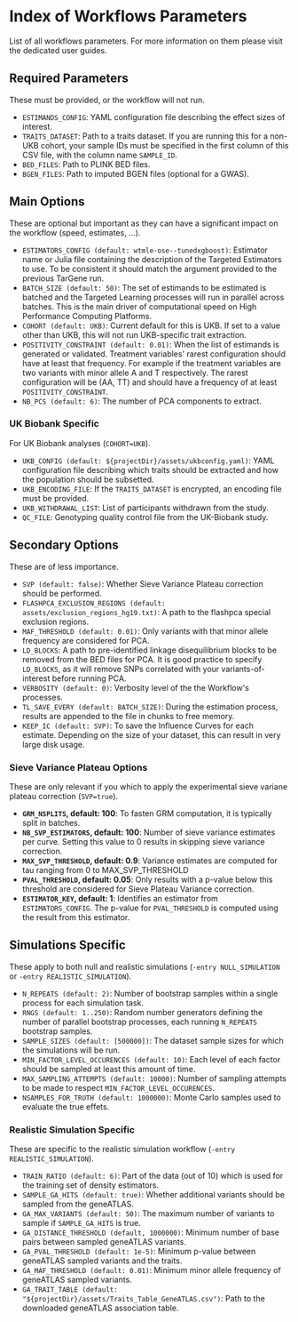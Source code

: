 # Index of Workflows Parameters

List of all workflows parameters. For more information on them please visit the dedicated user guides.

## Required Parameters

These must be provided, or the workflow will not run.

- `ESTIMANDS_CONFIG`: YAML configuration file describing the effect sizes of interest.
- `TRAITS_DATASET`: Path to a traits dataset. If you are running this for a non-UKB cohort, your sample IDs must be specified in the first column of this CSV file, with the column name `SAMPLE_ID`.
- `BED_FILES`: Path to PLINK BED files.
- `BGEN_FILES`: Path to imputed BGEN files (optional for a GWAS).

## Main Options

These are optional but important as they can have a significant impact on the workflow (speed, estimates, ...).

- `ESTIMATORS_CONFIG (default: wtmle-ose--tunedxgboost)`: Estimator name or Julia file containing the description of the Targeted Estimators to use. To be consistent it should match the argument provided to the previous TarGene run.
- `BATCH_SIZE (default: 50)`: The set of estimands to be estimated is batched and the Targeted Learning processes will run in parallel across batches. This is the main driver of computational speed on High Performance Computing Platforms.
- `COHORT (default: UKB)`: Current default for this is UKB. If set to a value other than UKB, this will not run UKB-specific trait extraction.
- `POSITIVITY_CONSTRAINT (default: 0.01)`: When the list of estimands is generated or validated. Treatment variables' rarest configuration should have at least that frequency. For example if the treatment variables are two variants with minor allele A and T respectively. The rarest configuration will be (AA, TT) and should have a frequency of at least `POSITIVITY_CONSTRAINT`.
- `NB_PCS (default: 6)`: The number of PCA components to extract.

### UK Biobank Specific

For UK Biobank analyses (`COHORT=UKB`).

- `UKB_CONFIG (default: ${projectDir}/assets/ukbconfig.yaml)`: YAML configuration file describing which traits should be extracted and how the population should be subsetted.
- `UKB_ENCODING_FILE`: If the `TRAITS_DATASET` is encrypted, an encoding file must be provided.
- `UKB_WITHDRAWAL_LIST`: List of participants withdrawn from the study.
- `QC_FILE`: Genotyping quality control file from the UK-Biobank study.

## Secondary Options

These are of less importance.

- `SVP (default: false)`: Whether Sieve Variance Plateau correction should be performed.
- `FLASHPCA_EXCLUSION_REGIONS (default: assets/exclusion_regions_hg19.txt)`: A path to the flashpca special exclusion regions.
- `MAF_THRESHOLD (default: 0.01)`: Only variants with that minor allele frequency are considered for PCA.
- `LD_BLOCKS`: A path to pre-identified linkage disequilibrium blocks to be removed from the BED files for PCA. It is good practice to specify `LD_BLOCKS`, as it will remove SNPs correlated with your variants-of-interest before running PCA.
- `VERBOSITY (default: 0)`: Verbosity level of the the Workflow's processes.
- `TL_SAVE_EVERY (default: BATCH_SIZE)`: During the estimation process, results are appended to the file in chunks to free memory.
- `KEEP_IC (default: SVP)`: To save the Influence Curves for each estimate. Depending on the size of your dataset, this can result in very large disk usage.

### Sieve Variance Plateau Options

These are only relevant if you which to apply the experimental sieve variane plateau correction (`SVP=true`).

- **`GRM_NSPLITS`, default: 100**: To fasten GRM computation, it is typically split in batches.
- **`NB_SVP_ESTIMATORS`, default: 100**: Number of sieve variance estimates per curve. Setting this value to 0 results in skipping sieve variance correction.
- **`MAX_SVP_THRESHOLD`, default: 0.9**: Variance estimates are computed for tau ranging from 0 to MAX_SVP_THRESHOLD
- **`PVAL_THRESHOLD`, default: 0.05**: Only results with a p-value below this threshold are considered for Sieve Plateau Variance correction.
- **`ESTIMATOR_KEY`, default: 1**: Identifies an estimator from `ESTIMATORS_CONFIG`. The p-value for `PVAL_THRESHOLD` is computed using the result from this estimator.

## Simulations Specific

These apply to both null and realistic simulations (`-entry NULL_SIMULATION` or `-entry REALISTIC_SIMULATION`).

- `N_REPEATS (default: 2)`: Number of bootstrap samples within a single process for each simulation task.
- `RNGS (default: 1..250)`: Random number generators defining the number of parallel bootstrap processes, each running `N_REPEATS` bootstrap samples.
- `SAMPLE_SIZES (default: [500000])`: The dataset sample sizes for which the simulations will be run.
- `MIN_FACTOR_LEVEL_OCCURENCES (default: 10)`: Each level of each factor should be sampled at least this amount of time.
- `MAX_SAMPLING_ATTEMPTS (default: 10000)`: Number of sampling attempts to be made to respect `MIN_FACTOR_LEVEL_OCCURENCES`.
- `NSAMPLES_FOR_TRUTH (default: 1000000)`: Monte Carlo samples used to evaluate the true effets.

### Realistic Simulation Specific

These are specific to the realistic simulation workflow (`-entry REALISTIC_SIMULATION`).

- `TRAIN_RATIO (default: 6)`: Part of the data (out of 10) which is used for the training set of density estimators.
- `SAMPLE_GA_HITS (default: true)`: Whether additional variants should be sampled from the geneATLAS.
- `GA_MAX_VARIANTS (default: 50)`: The maximum number of variants to sample if `SAMPLE_GA_HITS` is true.
- `GA_DISTANCE_THRESHOLD (default, 1000000)`: Minimum number of base pairs between sampled geneATLAS variants.
- `GA_PVAL_THRESHOLD (default: 1e-5)`: Minimum p-value between geneATLAS sampled variants and the traits.
- `GA_MAF_THRESHOLD (default: 0.01)`: Minimum minor allele frequency of geneATLAS sampled variants.
- `GA_TRAIT_TABLE (default: "${projectDir}/assets/Traits_Table_GeneATLAS.csv")`: Path to the downloaded geneATLAS association table.
